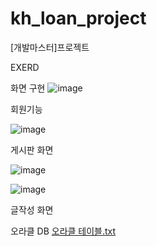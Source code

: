 # kh_loan_project
[개발마스터]프로젝트



EXERD



화면 구현
![image](https://github.com/sunyoungads/kh_loan_project/assets/117277093/375c3a85-27b4-42a2-a7f1-bf17fb2466ce)



회원기능 

![image](https://github.com/sunyoungads/kh_loan_project/assets/117277093/a9fd3e9a-f67d-4357-9700-8947d2471299)




게시판 화면

![image](https://github.com/sunyoungads/kh_loan_project/assets/117277093/7fbded28-906b-485c-ab60-33189b7107f2)

![image](https://github.com/sunyoungads/kh_loan_project/assets/117277093/6e4c2b97-65b5-4f69-9472-ab1d343f8661)


글작성 화면



오라클 DB
[오라클 테이블.txt](https://github.com/sunyoungads/kh_loan_project/files/11597588/default.txt)

